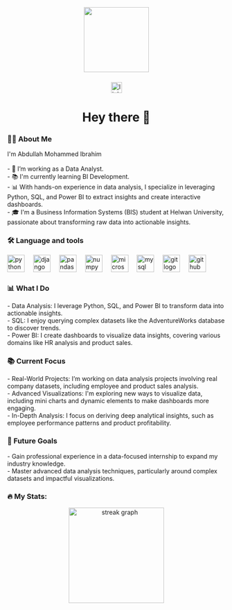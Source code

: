 <div align="center">
  <img height="150" src="https://media.giphy.com/media/v1.Y2lkPTc5MGI3NjExb3lnMDd1M3M1czh6ODM1YW54amhmMWI4ZGk4bzYwZ3YwcDdueHA3aSZlcD12MV9naWZzX3NlYXJjaCZjdD1n/xTiIzJSKB4l7xTouE8/giphy.gif" />
</div>

###

<div align="center">
  <a href="https://www.linkedin.com/in/abdullah-mohammed-b120001a0/" target="_blank">
    <img src="https://img.shields.io/static/v1?message=LinkedIn&logo=linkedin&label=&color=0077B5&logoColor=white&labelColor=&style=for-the-badge" height="25" alt="linkedin logo"  />
  </a>
</div>

###

<h1 align="center">Hey there 👋</h1>

###

<h3 align="left">👩‍💻 About Me</h3>

<p align="left">
  I'm Abdullah Mohammed Ibrahim<br><br>
  - 🔭 I’m working as a Data Analyst.<br>
  - 📚 I'm currently learning BI Development.<br>
  - 📊 With hands-on experience in data analysis, I specialize in leveraging Python, SQL, and Power BI to extract insights and create interactive dashboards.<br>
  - 🎓 I'm a Business Information Systems (BIS) student at Helwan University, passionate about transforming raw data into actionable insights.
</p>

###

<h3 align="left">🛠 Language and tools</h3>

<div align="left">
  <img src="https://cdn.jsdelivr.net/gh/devicons/devicon/icons/python/python-original.svg" height="40" alt="python logo"  />
  <img width="12" />
  <img src="https://cdn.jsdelivr.net/gh/devicons/devicon/icons/django/django-plain.svg" height="40" alt="django logo"  />
  <img width="12" />
  <img src="https://cdn.jsdelivr.net/gh/devicons/devicon/icons/pandas/pandas-original.svg" height="40" alt="pandas logo"  />
  <img width="12" />
  <img src="https://cdn.jsdelivr.net/gh/devicons/devicon/icons/numpy/numpy-original.svg" height="40" alt="numpy logo"  />
  <img width="12" />
  <img src="https://cdn.jsdelivr.net/gh/devicons/devicon/icons/microsoftsqlserver/microsoftsqlserver-plain.svg" height="40" alt="microsoftsqlserver logo"  />
  <img width="12" />
  <img src="https://cdn.jsdelivr.net/gh/devicons/devicon/icons/mysql/mysql-original.svg" height="40" alt="mysql logo"  />
  <img width="12" />
  <img src="https://cdn.jsdelivr.net/gh/devicons/devicon/icons/git/git-original.svg" height="40" alt="git logo"  />
  <img width="12" />
  <img src="https://cdn.jsdelivr.net/gh/devicons/devicon/icons/github/github-original.svg" height="40" alt="github logo"  />
</div>

###

<h3 align="left">📊 What I Do</h3>

<p align="left">
  - Data Analysis: I leverage Python, SQL, and Power BI to transform data into actionable insights.<br>
  - SQL: I enjoy querying complex datasets like the AdventureWorks database to discover trends.<br>
  - Power BI: I create dashboards to visualize data insights, covering various domains like HR analysis and product sales.
</p>

<h3 align="left">📚 Current Focus</h3>

<p align="left">
  - Real-World Projects: I’m working on data analysis projects involving real company datasets, including employee and product sales analysis.<br>
  - Advanced Visualizations: I'm exploring new ways to visualize data, including mini charts and dynamic elements to make dashboards more engaging.<br>
  - In-Depth Analysis: I focus on deriving deep analytical insights, such as employee performance patterns and product profitability.
</p>

<h3 align="left">🚀 Future Goals</h3>

<p align="left">
  - Gain professional experience in a data-focused internship to expand my industry knowledge.<br>
  - Master advanced data analysis techniques, particularly around complex datasets and impactful visualizations.
</p>

###

<h3 align="left">🔥 My Stats:</h3>

<div align="center">
  <img src="https://streak-stats.demolab.com?user=abdullah-manga&locale=en&mode=daily&theme=dark&hide_border=false&border_radius=5&order=3" height="220" alt="streak graph"  />
</div>
